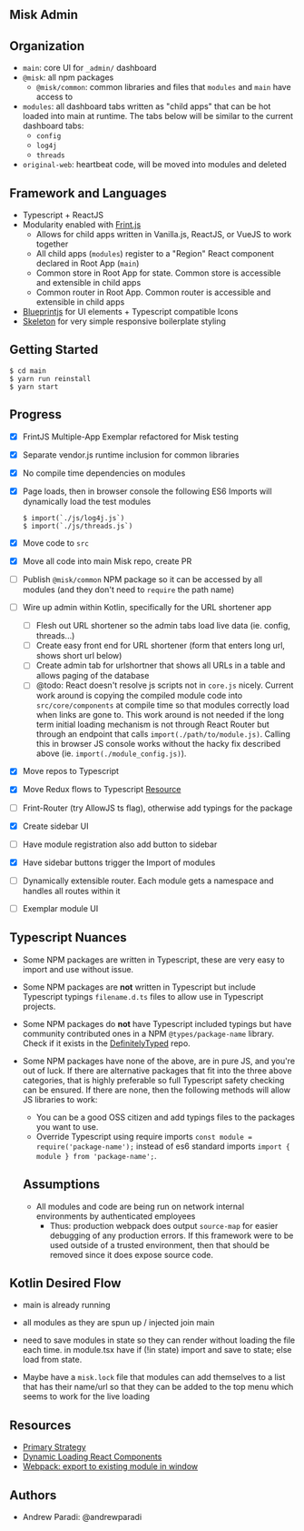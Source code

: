 Misk Admin
---

## Organization
- `main`: core UI for `_admin/` dashboard
- `@misk`: all npm packages
  - `@misk/common`: common libraries and files that `modules` and `main` have access to
- `modules`: all dashboard tabs written as "child apps" that can be hot loaded into main at runtime. The tabs below will be similar to the current dashboard tabs:
  - `config`
  - `log4j`
  - `threads`
- `original-web`: heartbeat code, will be moved into modules and deleted

## Framework and Languages
- Typescript + ReactJS
- Modularity enabled with [Frint.js](https://frint.js.org/)
  - Allows for child apps written in Vanilla.js, ReactJS, or VueJS to work together
  - All child apps (`modules`) register to a "Region" React component declared in Root App (`main`)
  - Common store in Root App for state. Common store is accessible and extensible in child apps
  - Common router in Root App. Common router is accessible and extensible in child apps
- [Blueprintjs](http://blueprintjs.com/) for UI elements + Typescript compatible Icons
- [Skeleton](http://getskeleton.com/) for very simple responsive boilerplate styling

## Getting Started

```
$ cd main
$ yarn run reinstall
$ yarn start
```

## Progress

- [x] FrintJS Multiple-App Exemplar refactored for Misk testing
- [x] Separate vendor.js runtime inclusion for common libraries
- [x] No compile time dependencies on modules
- [x] Page loads, then in browser console the following ES6 Imports will dynamically load the test modules
  
  ```
  $ import(`./js/log4j.js`)
  $ import(`./js/threads.js`)
  ```

- [x] Move code to `src`
- [x] Move all code into main Misk repo, create PR
- [ ] Publish `@misk/common` NPM package so it can be accessed by all modules (and they don't need to `require` the path name)
- [ ] Wire up admin within Kotlin, specifically for the URL shortener app
  - [ ] Flesh out URL shortener so the admin tabs load live data (ie. config, threads...)
  - [ ] Create easy front end for URL shortener (form that enters long url, shows short url below)
  - [ ] Create admin tab for urlshortner that shows all URLs in a table and allows paging of the database
  - [ ] @todo: React doesn't resolve js scripts not in `core.js` nicely. Current work around is copying the compiled module code into `src/core/components` at compile time so that modules correctly load when links are gone to. This work around is not needed if the long term initial loading mechanism is not through React Router but through an endpoint that calls `import(./path/to/module.js)`. Calling this in browser JS console works without the hacky fix described above (ie. `import(./module_config.js)`).
- [x] Move repos to Typescript
- [x] Move Redux flows to Typescript [Resource](https://rjzaworski.com/2016/08/getting-started-with-redux-and-typescript)
- [ ] Frint-Router (try AllowJS ts flag), otherwise add typings for the package
- [x] Create sidebar UI
- [ ] Have module registration also add button to sidebar
- [x] Have sidebar buttons trigger the Import of modules
- [ ] Dynamically extensible router. Each module gets a namespace and handles all routes within it
- [ ] Exemplar module UI

## Typescript Nuances
- Some NPM packages are written in Typescript, these are very easy to import and use without issue.
- Some NPM packages are **not** written in Typescript but include Typescript typings `filename.d.ts` files to allow use in Typescript projects.
- Some NPM packages do **not** have Typescript included typings but have community contributed ones in a NPM `@types/package-name` library. Check if it exists in the [DefinitelyTyped](https://github.com/DefinitelyTyped/DefinitelyTyped) repo.
- Some NPM packages have none of the above, are in pure JS, and you're out of luck. If there are alternative packages that fit into the three above categories, that is highly preferable so full Typescript safety checking can be ensured. If there are none, then the following methods will allow JS libraries to work:
  - You can be a good OSS citizen and add typings files to the packages you want to use.
  - Override Typescript using require imports `const module = require('package-name');` instead of es6 standard imports `import { module } from 'package-name';`.

  ## Assumptions
  - All modules and code are being run on network internal environments by authenticated employees
    - Thus: production webpack does output `source-map` for easier debugging of any production errors. If this framework were to be used outside of a trusted environment, then that should be removed since it does expose source code.


Kotlin Desired Flow
---
- main is already running
- all modules as they are spun up / injected join main

- need to save modules in state so they can render without loading the file each time. in module.tsx have if (!in state) import and save to state; else load from state.
- Maybe have a `misk.lock` file that modules can add themselves to a list that has their name/url so that they can be added to the top menu which seems to work for the live loading


Resources
---
- [Primary Strategy](https://stackoverflow.com/questions/44778265/dynamically-loading-react-components)
- [Dynamic Loading React Components](https://www.slightedgecoder.com/2017/12/03/loading-react-components-dynamically-demand/)
- [Webpack: export to existing module in window](https://stackoverflow.com/questions/30539725/webpack-export-to-existing-module-in-window?utm_medium=organic&utm_source=google_rich_qa&utm_campaign=google_rich_qa)

## Authors
- Andrew Paradi: @andrewparadi
